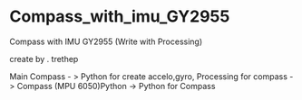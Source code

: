 # Compass_with_imu_GY2955
Compass with IMU GY2955 (Write with Processing) 

create by . trethep 

Main Compass - > Python for create accelo,gyro, Processing for compass 
             - > Compass (MPU 6050)Python ->  Python for Compass
